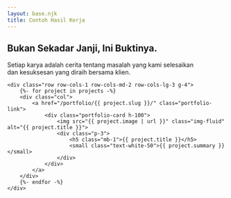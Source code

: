 ```yaml
---
layout: base.njk
title: Contoh Hasil Kerja
---
```

<div class="container py-5">
    <div class="text-center mb-5">
        <h2 class="text-neon d-block mb-2">Bukan Sekadar Janji, Ini Buktinya.</h2>
        <p class="h3">Setiap karya adalah cerita tentang masalah yang kami selesaikan<br>dan kesuksesan yang diraih bersama klien.</p>
    </div>

    <div class="row row-cols-1 row-cols-md-2 row-cols-lg-3 g-4">
        {%- for project in projects -%}
        <div class="col">
            <a href="/portfolio/{{ project.slug }}/" class="portfolio-link">
                <div class="portfolio-card h-100">
                    <img src="{{ project.image | url }}" class="img-fluid" alt="{{ project.title }}">
                    <div class="p-3">
                        <h5 class="mb-1">{{ project.title }}</h5>
                        <small class="text-white-50">{{ project.summary }}</small>
                    </div>
                </div>
            </a>
        </div>
        {%- endfor -%}
    </div>
</div>